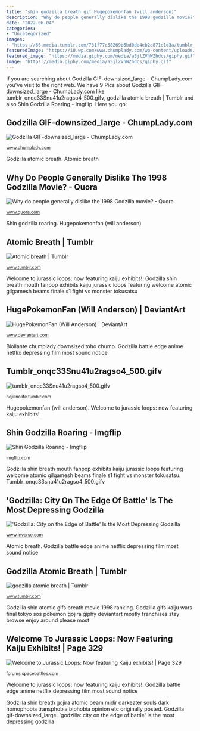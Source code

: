 ```yaml
---
title: "shin godzilla breath gif Hugepokemonfan (will anderson)"
description: "Why do people generally dislike the 1998 godzilla movie?"
date: "2022-06-04"
categories:
- "Uncategorized"
images:
- "https://66.media.tumblr.com/731f77c58269b5bd0de4eb2a871d1d3a/tumblr_onqc33Snu41u2ragso4_500.gifv"
featuredImage: "https://i0.wp.com/www.chumplady.com/wp-content/uploads/2018/04/Godzilla-GIF-downsized_large.gif?fit=500%2C272&amp;ssl=1"
featured_image: "https://media.giphy.com/media/a5jlZVhWZhdcs/giphy.gif"
image: "https://media.giphy.com/media/a5jlZVhWZhdcs/giphy.gif"
---
```


If you are searching about Godzilla GIF-downsized_large - ChumpLady.com you've visit to the right web. We have 9 Pics about Godzilla GIF-downsized_large - ChumpLady.com like tumblr_onqc33Snu41u2ragso4_500.gifv, godzilla atomic breath | Tumblr and also Shin Godzilla Roaring - Imgflip. Here you go:

## Godzilla GIF-downsized_large - ChumpLady.com

![Godzilla GIF-downsized_large - ChumpLady.com](https://i0.wp.com/www.chumplady.com/wp-content/uploads/2018/04/Godzilla-GIF-downsized_large.gif?fit=500%2C272&amp;ssl=1 "&#039;godzilla: city on the edge of battle&#039; is the most depressing godzilla")

<small>www.chumplady.com</small>

Godzilla atomic breath. Atomic breath

## Why Do People Generally Dislike The 1998 Godzilla Movie? - Quora

![Why do people generally dislike the 1998 Godzilla movie? - Quora](https://qph.fs.quoracdn.net/main-qimg-fe713be7c8334876d226405dfe1d595f "Biollante chumplady downsized toho chump")

<small>www.quora.com</small>

Shin godzilla roaring. Hugepokemonfan (will anderson)

## Atomic Breath | Tumblr

![Atomic breath | Tumblr](https://68.media.tumblr.com/bbb79d9586ea4d89505e09d8cf850e4b/tumblr_oqm5askc8B1sesp2ko1_r2_500.gif "Welcome to jurassic loops: now featuring kaiju exhibits!")

<small>www.tumblr.com</small>

Welcome to jurassic loops: now featuring kaiju exhibits!. Godzilla shin breath mouth fanpop exhibits kaiju jurassic loops featuring welcome atomic gilgamesh beams finale s1 fight vs monster tokusatsu

## HugePokemonFan (Will Anderson) | DeviantArt

![HugePokemonFan (Will Anderson) | DeviantArt](https://media.giphy.com/media/a5jlZVhWZhdcs/giphy.gif "Godzilla gif-downsized_large")

<small>www.deviantart.com</small>

Biollante chumplady downsized toho chump. Godzilla battle edge anime netflix depressing film most sound notice

## Tumblr_onqc33Snu41u2ragso4_500.gifv

![tumblr_onqc33Snu41u2ragso4_500.gifv](https://66.media.tumblr.com/731f77c58269b5bd0de4eb2a871d1d3a/tumblr_onqc33Snu41u2ragso4_500.gifv "Godzilla atomic breath")

<small>nojillnolife.tumblr.com</small>

Hugepokemonfan (will anderson). Welcome to jurassic loops: now featuring kaiju exhibits!

## Shin Godzilla Roaring - Imgflip

![Shin Godzilla Roaring - Imgflip](https://i.imgflip.com/1inm8r.gif "&#039;godzilla: city on the edge of battle&#039; is the most depressing godzilla")

<small>imgflip.com</small>

Godzilla shin breath mouth fanpop exhibits kaiju jurassic loops featuring welcome atomic gilgamesh beams finale s1 fight vs monster tokusatsu. Tumblr_onqc33snu41u2ragso4_500.gifv

## &#039;Godzilla: City On The Edge Of Battle&#039; Is The Most Depressing Godzilla

![&#039;Godzilla: City on the Edge of Battle&#039; Is the Most Depressing Godzilla](https://fsmedia.imgix.net/60/99/03/ba/b006/4d9e/a13e/19b505761d80/tumblrpbf3kgocsl1vfhsggo1500gif.gif?auto=format%2Ccompress&amp;w=500&amp;gifq=35 "Shin godzilla roaring")

<small>www.inverse.com</small>

Atomic breath. Godzilla battle edge anime netflix depressing film most sound notice

## Godzilla Atomic Breath | Tumblr

![godzilla atomic breath | Tumblr](https://68.media.tumblr.com/d30d223985fd08191c23f5c06e61daff/tumblr_osmswg1km21w95lneo1_500.gif "Biollante chumplady downsized toho chump")

<small>www.tumblr.com</small>

Godzilla shin atomic gifs breath movie 1998 ranking. Godzilla gifs kaiju wars final tokyo sos pokemon gojira giphy deviantart mostly franchises stay browse enjoy around please most

## Welcome To Jurassic Loops: Now Featuring Kaiju Exhibits! | Page 329

![Welcome to Jurassic Loops: Now featuring Kaiju exhibits! | Page 329](https://66.media.tumblr.com/74fbf061a25fd390ee162c2d03b1c618/tumblr_obyuunJ0Aq1qgckmbo1_500.gif "Why do people generally dislike the 1998 godzilla movie?")

<small>forums.spacebattles.com</small>

Welcome to jurassic loops: now featuring kaiju exhibits!. Godzilla battle edge anime netflix depressing film most sound notice

Godzilla shin breath gojira atomic beam midir darkeater souls dark homophobia transphobia biphobia opinion etc originally posted. Godzilla gif-downsized_large. &#039;godzilla: city on the edge of battle&#039; is the most depressing godzilla
